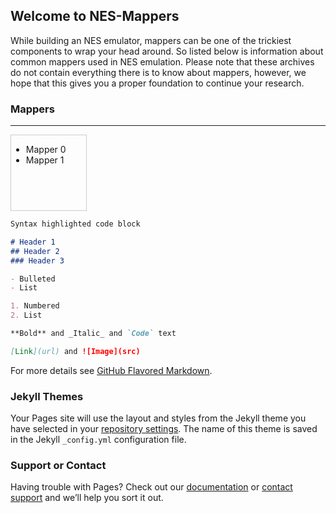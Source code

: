 ## Welcome to NES-Mappers

While building an NES emulator, mappers can be one of the trickiest components to wrap your head around. So listed below is information about common mappers used in NES emulation. Please note that these archives do not contain everything there is to know about mappers, however, we hope that this gives you a proper foundation to continue your research. 

### Mappers
---

<div style="height:120px;width:120px;border:1px solid #ccc; overflow:auto;">
<ul>
  <li>Mapper 0</li>
  <li>Mapper 1</li>
</ul>
</div>


```markdown
Syntax highlighted code block

# Header 1
## Header 2
### Header 3

- Bulleted
- List

1. Numbered
2. List

**Bold** and _Italic_ and `Code` text

[Link](url) and ![Image](src)
```

For more details see [GitHub Flavored Markdown](https://guides.github.com/features/mastering-markdown/).

### Jekyll Themes

Your Pages site will use the layout and styles from the Jekyll theme you have selected in your [repository settings](https://github.com/Brad1141/NES-Mappers/settings). The name of this theme is saved in the Jekyll `_config.yml` configuration file.

### Support or Contact

Having trouble with Pages? Check out our [documentation](https://help.github.com/categories/github-pages-basics/) or [contact support](https://github.com/contact) and we’ll help you sort it out.
